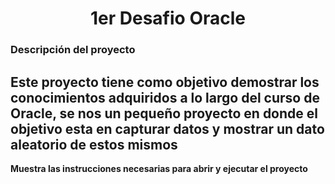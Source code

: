 <h1 align="center"> 1er Desafio Oracle </h1>

<h3>Descripción del proyecto</h3>

<h2>Este proyecto tiene como objetivo demostrar los conocimientos adquiridos a lo largo del curso de Oracle, se nos un pequeño proyecto en donde el objetivo esta en capturar datos y mostrar un dato aleatorio de estos mismos</h2>

**Muestra las instrucciones necesarias para abrir y ejecutar el proyecto**
